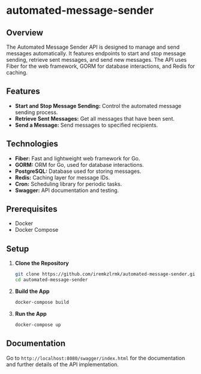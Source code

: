 # automated-message-sender

## Overview

The Automated Message Sender API is designed to manage and send messages automatically. It features endpoints to start and stop message sending, retrieve sent messages, and send new messages. The API uses Fiber for the web framework, GORM for database interactions, and Redis for caching.

## Features

- **Start and Stop Message Sending:** Control the automated message sending process.
- **Retrieve Sent Messages:** Get all messages that have been sent.
- **Send a Message:** Send messages to specified recipients.

## Technologies

- **Fiber:** Fast and lightweight web framework for Go.
- **GORM:** ORM for Go, used for database interactions.
- **PostgreSQL:** Database used for storing messages.
- **Redis:** Caching layer for message IDs.
- **Cron:** Scheduling library for periodic tasks.
- **Swagger:** API documentation and testing.

## Prerequisites

- Docker
- Docker Compose

## Setup

1. **Clone the Repository**

   ```sh
   git clone https://github.com/iremkzlrmk/automated-message-sender.git
   cd automated-message-sender
   ```
2. **Build the App**

   ```sh
   docker-compose build
   ```
3. **Run the App**

    ```sh
   docker-compose up
   ```

## Documentation

Go to `http://localhost:8080/swagger/index.html` for the documentation and further details of the API implementation.
